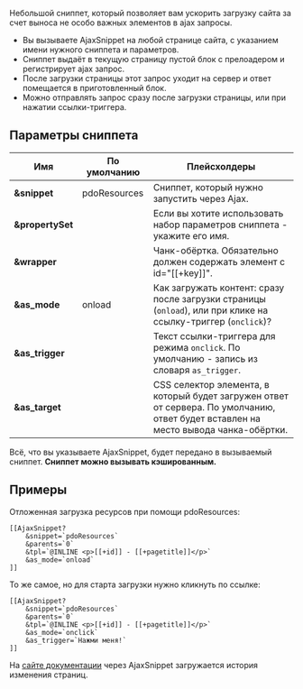 Небольшой сниппет, который позволяет вам ускорить загрузку сайта за счет выноса не особо важных элементов в ajax запросы.

* Вы вызываете AjaxSnippet на любой странице сайта, с указанием имени нужного сниппета и параметров.
* Сниппет выдаёт в текущую страницу пустой блок с прелоадером и регистрирует ajax запрос.
* После загрузки страницы этот запрос уходит на сервер и ответ помещается в приготовленный блок.
* Можно отправлять запрос сразу после загрузки страницы, или при нажатии ссылки-триггера.

## Параметры сниппета
Имя					|	По умолчанию	|	Плейсхолдеры
--------------------|-------------------|-----------------------------------------------------------
**&snippet**		| pdoResources		| Сниппет, который нужно запустить через Ajax.
**&propertySet**	|					| Если вы хотите использовать набор параметров сниппета - укажите его имя.
**&wrapper**		|					| Чанк-обёртка. Обязательно должен содержать элемент с id="[[+key]]".
**&as_mode**		| onload			| Как загружать контент: сразу после загрузки страницы (`onload`), или при клике на ссылку-триггер (`onclick`)?
**&as_trigger**		| 					| Текст ссылки-триггера для режима `onclick`. По умолчанию - запись из словаря `as_trigger`.
**&as_target**		| 					| CSS селектор элемента, в который будет загружен ответ от сервера. По умолчанию, ответ будет вставлен на место вывода чанка-обёртки.

Всё, что вы указываете AjaxSnippet, будет передано в вызываемый сниппет. **Сниппет можно вызывать кэшированным.**

## Примеры
Отложенная загрузка ресурсов при помощи pdoResources:
```
[[AjaxSnippet?
	&snippet=`pdoResources`
	&parents=`0`
	&tpl=`@INLINE <p>[[+id]] - [[+pagetitle]]</p>`
	&as_mode=`onload`
]]
```

То же самое, но для старта загрузки нужно кликнуть по ссылке:
```
[[AjaxSnippet?
	&snippet=`pdoResources`
	&parents=`0`
	&tpl=`@INLINE <p>[[+id]] - [[+pagetitle]]</p>`
	&as_mode=`onclick`
	&as_trigger=`Нажми меня!`
]]
```

На [сайте документации][1] через AjaxSnippet загружается история изменения страниц.

[1]: http://docs.modx.pro